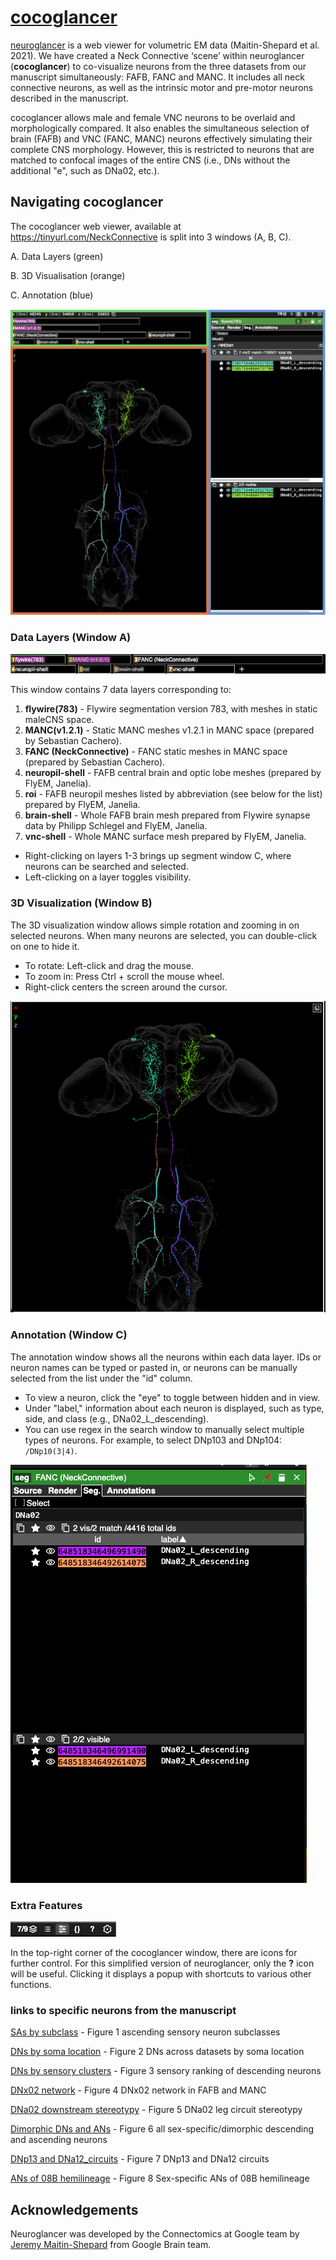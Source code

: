 # [cocoglancer ](https://tinyurl.com/NeckConnective)

[neuroglancer](https://github.com/google/neuroglancer) is a web viewer for volumetric EM data (Maitin-Shepard et al. 2021). We have created a Neck Connective ‘scene’ within neuroglancer (**cocoglancer**) to co-visualize neurons from the three datasets from our manuscript simultaneously: FAFB, FANC and MANC. It includes all neck connective neurons, as well as the intrinsic motor and pre-motor neurons described in the manuscript.

cocoglancer allows male and female VNC neurons to be overlaid and morphologically compared. It also enables the simultaneous selection of brain (FAFB) and VNC (FANC, MANC) neurons  effectively simulating their complete CNS morphology. However, this is restricted to neurons that are matched to confocal images of the entire CNS (i.e., DNs without the additional "e", such as DNa02, etc.).

## Navigating cocoglancer

The cocoglancer web viewer, available at https://tinyurl.com/NeckConnective is split into 3 windows (A, B, C).

A. Data Layers (green)

B. 3D Visualisation (orange)

C. Annotation (blue)

![](images/full_window.png "full neuroglancer window")

### Data Layers (Window A)

![](images/data_layer.png "neuroglancer data panel")

This window contains 7 data layers corresponding to:

1. **flywire(783)** - Flywire segmentation version 783, with meshes in static maleCNS space.
2. **MANC(v1.2.1)** - Static MANC meshes v1.2.1 in MANC space (prepared by Sebastian Cachero).
3. **FANC (NeckConnective)** - FANC static meshes in MANC space (prepared by Sebastian Cachero).
4. **neuropil-shell** - FAFB central brain and optic lobe meshes (prepared by FlyEM, Janelia).
5. **roi** - FAFB neuropil meshes listed by abbreviation (see below for the list) prepared by FlyEM, Janelia.
6. **brain-shell** - Whole FAFB brain mesh prepared from Flywire synapse data by Philipp Schlegel and FlyEM, Janelia.
7. **vnc-shell** - Whole MANC surface mesh prepared by FlyEM, Janelia.

- Right-clicking on layers 1-3 brings up segment window C, where neurons can be searched and selected.
- Left-clicking on a layer toggles visibility.




### 3D Visualization (Window B)

The 3D visualization window allows simple rotation and zooming in on selected neurons. When many neurons are selected, you can double-click on one to hide it.

- To rotate: Left-click and drag the mouse.
- To zoom in: Press Ctrl + scroll the mouse wheel.
- Right-click centers the screen around the cursor.

![](images/3d_visualisation.png "visualisation window")

### Annotation (Window C)

The annotation window shows all the neurons within each data layer. IDs or neuron names can be typed or pasted in, or neurons can be manually selected from the list under the "id" column.

- To view a neuron, click the "eye" to toggle between hidden and in view.
- Under "label," information about each neuron is displayed, such as type, side, and class (e.g., DNa02_L_descending).
- You can use regex in the search window to manually select multiple types of neurons. For example, to select DNp103 and DNp104: `/DNp10(3|4)`.

![](images/annotation.png "annotation window")

### Extra Features

![](images/help_bar.png "help bar only")

In the top-right corner of the cocoglancer window, there are icons for further control. For this simplified version of neuroglancer, only the **?** icon will be useful. Clicking it displays a popup with shortcuts to various other functions.

### links to specific neurons from the manuscript

[SAs by subclass](https://neuroglancer-demo.appspot.com/#!gs://flyem-user-links/short/sensory_ascending_subclasses.json) - Figure 1 ascending sensory neuron subclasses

[DNs by soma location](https://neuroglancer-demo.appspot.com/#!gs://flyem-user-links/short/DNs_by_soma_location.json) - Figure 2 DNs across datasets by soma location

[DNs by sensory clusters](https://neuroglancer-demo.appspot.com/#!gs://flyem-user-links/short/DNSensoryClusters.json) - Figure 3 sensory ranking of descending neurons

[DNx02 network](https://neuroglancer-demo.appspot.com/#!gs://flyem-user-links/short/DNx02.json) - Figure 4 DNx02 network in FAFB and MANC

[DNa02 downstream stereotypy](https://neuroglancer-demo.appspot.com/#!gs://flyem-user-links/short/DNa02_circuit.json) - Figure 5 DNa02 leg circuit stereotypy

[Dimorphic DNs and ANs](https://neuroglancer-demo.appspot.com/#!gs://flyem-user-links/short/dimorphic_DNs_ANs.json) - Figure 6 all sex-specific/dimorphic descending and ascending neurons

[DNp13 and DNa12_circuits](https://neuroglancer-demo.appspot.com/#!gs://flyem-user-links/short/DNp13_and_DNa12_circuits.json) - Figure 7 DNp13 and DNa12 circuits

[ANs of 08B hemilineage](https://neuroglancer-demo.appspot.com/#!gs://flyem-user-links/short/sex-specific_ANs_of_08B_hemilineage.json) - Figure 8 Sex-specific ANs of 08B hemilineage



## Acknowledgements

Neuroglancer was developed by the Connectomics at Google team by  [Jeremy Maitin-Shepard](https://github.com/jbms) from Google Brain team.
